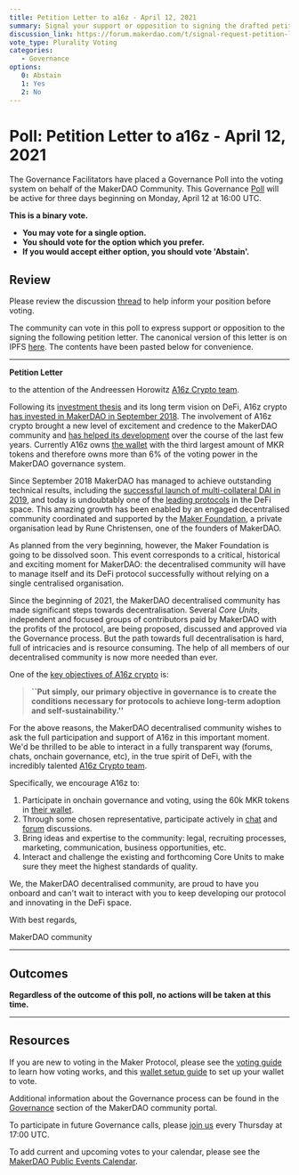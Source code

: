 ```yaml
---
title: Petition Letter to a16z - April 12, 2021
summary: Signal your support or opposition to signing the drafted petition letter addressed to a16z.
discussion_link: https://forum.makerdao.com/t/signal-request-petition-letter-to-a16z/7181
vote_type: Plurality Voting
categories:
   - Governance
options:
   0: Abstain
   1: Yes
   2: No
---
```

# Poll: Petition Letter to a16z - April 12, 2021
The Governance Facilitators have placed a Governance Poll into the voting system on behalf of the MakerDAO Community. This Governance [Poll](https://community-development.makerdao.com/en/learn/governance/on-chain-gov) will be active for three days beginning on Monday, April 12 at 16:00 UTC.

**This is a binary vote.** 
- **You may vote for a single option.** 
- **You should vote for the option which you prefer.**
- **If you would accept either option, you should vote 'Abstain'.**

## Review

Please review the discussion [thread](https://forum.makerdao.com/t/signal-request-petition-letter-to-a16z/7181) to help inform your position before voting.

The community can vote in this poll to express support or opposition to the signing the following petition letter. The canonical version of this letter is on IPFS [here](https://ipfsgate.com/ipfs/QmYDpsrhpnBNp4N8ASGCprw8iVEN8tLMGxzkzDNkgaNNWH). The contents have been pasted below for convenience.

---
**Petition Letter**

to the attention of the Andreessen Horowitz [A16z Crypto team](https://a16z.com/crypto/#vertical-landing-staff).

Following its [investment thesis](https://a16z.com/crypto/#vertical-landing-investment-thesis) and its long term vision on DeFi, A16z crypto [has invested in MakerDAO in September 2018](https://blog.makerdao.com/part-2-a-primer-on-dai/). The involvement of A16z crypto brought a new level of excitement and credence to the MakerDAO community and [has helped its development](https://a16z.com/2019/11/17/maker-governance-multi-collateral-dai/) over the course of the last few years. Currently A16z owns [the wallet](https://etherscan.io/address/0x05e793ce0c6027323ac150f6d45c2344d28b6019) with the third largest amount of MKR tokens and therefore owns more than 6% of the voting power in the MakerDAO governance system.

Since September 2018 MakerDAO has managed to achieve outstanding technical results, including the [successful launch of multi-collateral DAI in 2019](https://a16z.com/2019/11/17/maker-governance-multi-collateral-dai/), and today is undoubtably one of the [leading protocols](https://defipulse.com/) in the DeFi space. This amazing growth has been enabled by an engaged decentralised community coordinated and supported by the [Maker Foundation](https://makerdao.com/en/about), a private organisation lead by Rune Christensen, one of the founders of MakerDAO.

As planned from the very beginning, however, the Maker Foundation is going to be dissolved soon. This event corresponds to a critical, historical and exciting moment for MakerDAO: the decentralised community will have to manage itself and its DeFi protocol successfully without relying on a single centralised organisation.

Since the beginning of 2021, the MakerDAO decentralised community has made significant steps towards decentralisation. Several *Core Units*, independent and focused groups of contributors paid by MakerDAO with the profits of the protocol, are being proposed, discussed and approved via the Governance process. But the path towards full decentralisation is hard, full of intricacies and is resource consuming. The help of all members of our decentralised community is now more needed than ever.

One of the [key objectives of A16z crypto](https://a16z.com/2021/02/05/on-crypto-governance/) is:

> **``Put simply, our primary objective in governance is to create the conditions necessary for protocols to achieve long-term adoption and self-sustainability.''**

For the above reasons, the MakerDAO decentralised community wishes to ask the full participation and support of A16z in this important moment. We'd be thrilled to be able to interact in a fully transparent way (forums, chats, onchain governance, etc), in the true spirit of DeFi, with the incredibly talented [A16z Crypto team](https://a16z.com/crypto/#vertical-landing-staff).

Specifically, we encourage A16z to:

1. Participate in onchain governance and voting, using the 60k MKR tokens in [their wallet](https://etherscan.io/address/0x05e793ce0c6027323ac150f6d45c2344d28b6019).
2. Through some chosen representative, participate actively in [chat](https://chat.makerdao.com/) and [forum](https://forum.makerdao.com/) discussions.
3. Bring ideas and expertise to the community: legal, recruiting processes, marketing, communication, business opportunities, etc.
4. Interact and challenge the existing and forthcoming Core Units to make sure they meet the highest standards of quality.

We, the MakerDAO decentralised community, are proud to have you onboard and can't wait to interact with you to keep developing our protocol and innovating in the DeFi space.

With best regards,

MakerDAO community

---

## Outcomes

**Regardless of the outcome of this poll, no actions will be taken at this time.**

---

## Resources

If you are new to voting in the Maker Protocol, please see the [voting guide](https://community-development.makerdao.com/en/learn/governance/how-voting-works/) to learn how voting works, and this [wallet setup guide](https://community-development.makerdao.com/en/learn/governance/voting-setup/) to set up your wallet to vote.

Additional information about the Governance process can be found in the [Governance](https://community-development.makerdao.com/en/learn/governance) section of the MakerDAO community portal.

To participate in future Governance calls, please [join us](https://github.com/makerdao/community/tree/master/governance/governance-and-risk-meetings) every Thursday at 17:00 UTC.

To add current and upcoming votes to your calendar, please see the [MakerDAO Public Events Calendar](https://calendar.google.com/calendar/embed?src=makerdao.com_3efhm2ghipksegl009ktniomdk%40group.calendar.google.com&ctz=UTC&mode=week&showCalendars=0&showPrint=0).
